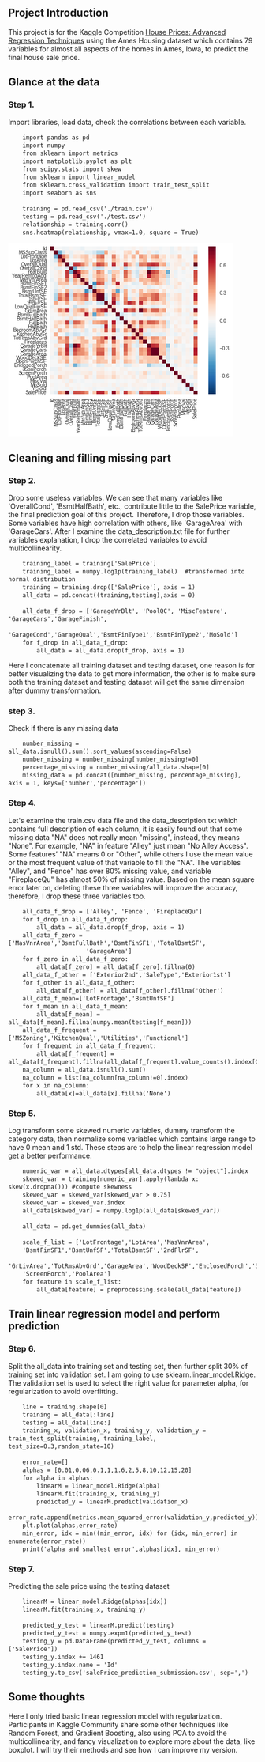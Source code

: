 ## Project Introduction
This project is for the Kaggle Competition [House Prices: Advanced Regression Techniques](https://www.kaggle.com/c/house-prices-advanced-regression-techniques)
using the Ames Housing dataset which contains 79 variables for almost all aspects of the homes in Ames, Iowa, to predict the final house sale price.



## Glance at the data

### Step 1.
Import libraries, load data, check the correlations between each variable.


        import pandas as pd
        import numpy
        from sklearn import metrics
        import matplotlib.pyplot as plt
        from scipy.stats import skew
        from sklearn import linear_model
        from sklearn.cross_validation import train_test_split
        import seaborn as sns

        training = pd.read_csv('./train.csv')
        testing = pd.read_csv('./test.csv')
        relationship = training.corr()
        sns.heatmap(relationship, vmax=1.0, square = True)


![heatmap](heatmap_for_correlation.png)

## Cleaning and filling missing part

### Step 2. 
Drop some useless variables. We can see that many variables like 'OverallCond', 'BsmtHalfBath', etc., contribute little to the SalePrice variable, the final prediction goal of this project. Therefore, I drop those variables. Some variables have high correlation with others, like 'GarageArea' with 'GarageCars'. After I examine the data_description.txt file for further variables explanation, I drop the correlated variables to avoid multicollinearity.


        training_label = training['SalePrice']
        training_label = numpy.log1p(training_label)  #transformed into normal distribution
        training = training.drop(['SalePrice'], axis = 1) 
        all_data = pd.concat((training,testing),axis = 0)

        all_data_f_drop = ['GarageYrBlt', 'PoolQC', 'MiscFeature', 'GarageCars','GarageFinish',
                           'GarageCond','GarageQual','BsmtFinType1','BsmtFinType2','MoSold']
        for f_drop in all_data_f_drop:
            all_data = all_data.drop(f_drop, axis = 1)



Here I concatenate all training dataset and testing dataset, one reason is for better visualizing the data to get more information, the other is to make sure both the training dataset and testing dataset will get the same dimension after dummy transformation.

### step 3. 
Check if there is any missing data

        number_missing = all_data.isnull().sum().sort_values(ascending=False)
        number_missing = number_missing[number_missing!=0]
        percentage_missing = number_missing/all_data.shape[0]
        missing_data = pd.concat([number_missing, percentage_missing], axis = 1, keys=['number','percentage'])



### Step 4. 
Let's examine the train.csv data file and the data_description.txt which contains full description of each column, it is easily found out that some missing data "NA" does not really mean "missing", instead, they means "None". For example, "NA" in feature "Alley" just mean "No Alley Access". Some features’ "NA" means 0 or "Other", while others I use the mean value or the most frequent value of that variable to fill the "NA". The variables "Alley", and "Fence" has over 80% missing value, and variable "FireplaceQu" has almost 50% of missing value. Based on the mean square error later on, deleting these three variables will improve the accuracy, therefore, I drop these three variables too.


        all_data_f_drop = ['Alley', 'Fence', 'FireplaceQu']
        for f_drop in all_data_f_drop:
            all_data = all_data.drop(f_drop, axis = 1)
        all_data_f_zero = ['MasVnrArea','BsmtFullBath','BsmtFinSF1','TotalBsmtSF',
                          'GarageArea']
        for f_zero in all_data_f_zero:                  
            all_data[f_zero] = all_data[f_zero].fillna(0)
        all_data_f_other = ['Exterior2nd','SaleType','Exterior1st']
        for f_other in all_data_f_other:
            all_data[f_other] = all_data[f_other].fillna('Other')
        all_data_f_mean=['LotFrontage','BsmtUnfSF']
        for f_mean in all_data_f_mean:
            all_data[f_mean] = all_data[f_mean].fillna(numpy.mean(testing[f_mean]))
        all_data_f_frequent = ['MSZoning','KitchenQual','Utilities','Functional']
        for f_frequent in all_data_f_frequent:
            all_data[f_frequent] = all_data[f_frequent].fillna(all_data[f_frequent].value_counts().index[0])
        na_column = all_data.isnull().sum()
        na_column = list(na_column[na_column!=0].index)
        for x in na_column:
            all_data[x]=all_data[x].fillna('None')    



### Step 5. 
Log transform some skewed numeric variables, dummy transform the category data, then normalize some variables which contains large range to have 0 mean and 1 std. These steps are to help the linear regression model get a better performance.

        numeric_var = all_data.dtypes[all_data.dtypes != "object"].index
        skewed_var = training[numeric_var].apply(lambda x: skew(x.dropna())) #compute skewness
        skewed_var = skewed_var[skewed_var > 0.75]
        skewed_var = skewed_var.index
        all_data[skewed_var] = numpy.log1p(all_data[skewed_var])

        all_data = pd.get_dummies(all_data)

        scale_f_list = ['LotFrontage','LotArea','MasVnrArea',
        'BsmtFinSF1','BsmtUnfSF','TotalBsmtSF','2ndFlrSF',
        'GrLivArea','TotRmsAbvGrd','GarageArea','WoodDeckSF','EnclosedPorch','3SsnPorch',
        'ScreenPorch','PoolArea']
        for feature in scale_f_list:
            all_data[feature] = preprocessing.scale(all_data[feature])

## Train linear regression model and perform prediction

### Step 6. 
Split the all_data into training set and testing set, then further split 30% of training set into validation set. I am going to use sklearn.linear_model.Ridge. The validation set is used to select the right value for parameter alpha, for regularization to avoid overfitting.

        line = training.shape[0]
        training = all_data[:line]
        testing = all_data[line:]    
        training_x, validation_x, training_y, validation_y = train_test_split(training, training_label, test_size=0.3,random_state=10)

        error_rate=[]
        alphas = [0.01,0.06,0.1,1,1.6,2,5,8,10,12,15,20]
        for alpha in alphas:
            linearM = linear_model.Ridge(alpha)
            linearM.fit(training_x, training_y)
            predicted_y = linearM.predict(validation_x)
            error_rate.append(metrics.mean_squared_error(validation_y,predicted_y))
        plt.plot(alphas,error_rate)
        min_error, idx = min((min_error, idx) for (idx, min_error) in enumerate(error_rate))
        print('alpha and smallest error',alphas[idx], min_error)


### Step 7. 
Predicting the sale price using the testing dataset


        linearM = linear_model.Ridge(alphas[idx])
        linearM.fit(training_x, training_y)

        predicted_y_test = linearM.predict(testing)
        predicted_y_test = numpy.expm1(predicted_y_test)
        testing_y = pd.DataFrame(predicted_y_test, columns = ['SalePrice'])
        testing_y.index += 1461
        testing_y.index.name = 'Id'
        testing_y.to_csv('salePrice_prediction_submission.csv', sep=',')
        
## Some thoughts
Here I only tried basic linear regression model with regularization. Participants in Kaggle Community share some other techniques like Random Forest, and Gradient Boosting, also using PCA to avoid the multicollinearity, and fancy visualization to explore more about the data, like boxplot. I will try their methods and see how I can improve my version.


